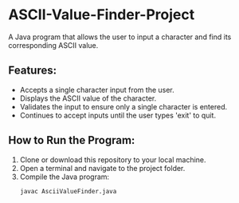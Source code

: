 # ASCII-Value-Finder-Project

A Java program that allows the user to input a character and find its corresponding ASCII value.

## Features:
- Accepts a single character input from the user.
- Displays the ASCII value of the character.
- Validates the input to ensure only a single character is entered.
- Continues to accept inputs until the user types 'exit' to quit.

## How to Run the Program:
1. Clone or download this repository to your local machine.
2. Open a terminal and navigate to the project folder.
3. Compile the Java program:
   ```bash
   javac AsciiValueFinder.java
